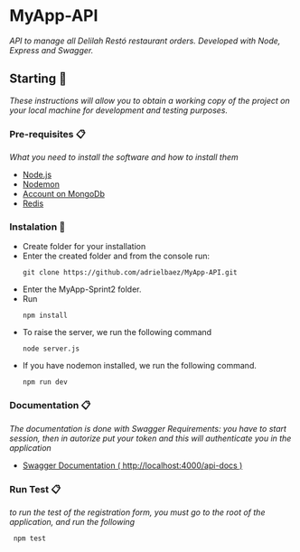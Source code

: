 # MyApp-API

_API to manage all Delilah Restó restaurant orders. Developed with Node, Express and Swagger._

## Starting 🚀

_These instructions will allow you to obtain a working copy of the project on your local machine for development and testing purposes._

### Pre-requisites 📋

_What you need to install the software and how to install them_

* [Node.js](https://nodejs.org/es/)
* [Nodemon](https://www.npmjs.com/package/nodemon)
* [Account on MongoDb](https://account.mongodb.com/account/login?signedOut=true)
* [Redis](https://redis.io/download)

### Instalation 🔧

* Create folder for your installation
* Enter the created folder and from the console run:
  ```
  git clone https://github.com/adrielbaez/MyApp-API.git
  ```
* Enter the MyApp-Sprint2 folder.
* Run
  ```
  npm install
  ```
* To raise the server, we run the following command
  ```
  node server.js
  ```
* If you have nodemon installed, we run the following command.
  ```
  npm run dev
  ```
### Documentation 📋
_The documentation is done with Swagger_
_Requirements: you have to start session, then in autorize put your token and this will authenticate you in the application_
* [Swagger Documentation ( http://localhost:4000/api-docs )](http://localhost:4000/api-docs)

### Run Test 📋
_to run the test of the registration form, you must go to the root of the application, and run the following_
 ```
  npm test
 ```
